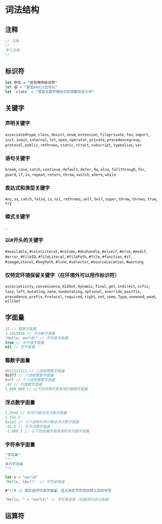 # 词法结构

## 注释

```swift
// 注释
/*
多行注释
*/
```
## 标识符

```swift
let 中文 = "也可用作标识符"
let 😄 = "甚至emoji也可以"
let `class` = "保留关键字做标识符需要加反引号"
```

## 关键字

### 声明关键字

`associatedtype`, `class`, `deinit`, `enum`, `extension`, `fileprivate`, `fun`, `import`, `init`, `inout`, `internal`, `let`, `open`, `operator`, `private`, `precedencegroup`, `protocol`, `public`, `rethrows`, `static`, `struct`, `subscript`, `typealias`, `var`

### 语句关键字

`break`, `case`, `catch`, `continue`, `default`, `defer`, `do`, `else`, `fallthrough`, `for`, `guard`, `if`, `in`, `repeat`, `return`, `throw`, `switch`, `where`, `while`

### 表达式和类型关键字

`Any`, `as`, `catch`, `false`, `is`, `nil`, `rethrows`, `self`, `Self`, `super`, `throw`, `throws`, `true`, `try`

### 模式关键字

`_`

### 以#开头的关键字

`#available`, `#colorLiteral`, `#column`, `#dsohandle`, `#elseif`, `#else`, `#endif`, `#error`, `#fileID`, `#fileLiteral`, `#filePath`, `#file`, `#function`, `#if`, `#imageLiteral`, `#keyPath`, `#line`, `#selector`, `#sourceLocation`, `#warning`

### 仅特定环境保留关键字（在环境外可以用作标识符）

`associativity`, `convenience`, `didSet`, `dynamic`, `final`, `get`, `indirect`, `infix`, `lazy`, `left`, `mutating`, `none`, `nonmutating`, `optional`, `override`, `postfix`, `precedence`, `prefix`, `Protocol`, `required`, `right`, `set`, `some`, `Type`, `unowned`, `weak`, `willSet`

## 字面量

```swift
33 // 整数字面量
3.1415926 // 浮点数字面量
"Hello, world!" // 字符串字面量
true // 布尔值字面量
nil // 空字面量
```

### 整数字面量

```swift
0b11111111 // 二进制整数字面量
0o377 // 八进制整数字面量
0xFF // 十六进制整数字面量
-42 // 负整数字面量
1_000_000 // 以下划线隔开更易读的整数字面量
```

### 浮点数字面量

```swift
1.25e2 // 科学计数法浮点数字面量
1.25e-2
0x1p2 // 十六进制科学计数法浮点数字面量
-42.5 // 负浮点数字面量
-1.000_1 // 以下划线隔开更易读的浮点数字面量
```

### 字符串字面量

```swift
"字符串"
"""
多行字符串
"""

let x = "world"
"Hello, \(x)!"  // 字符串插值

#"\"# // 真实值字符串字面量，显示真实字符而非转义后的字符

"Hello, " + "world!" // 字符串连接（在编译时进行连接）
```

## 运算符
